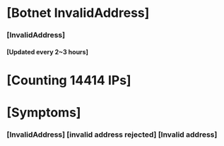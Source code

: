 # [Botnet InvalidAddress]
### [InvalidAddress]
#### [Updated every 2~3 hours]

# [Counting 14414 IPs]

# [Symptoms] 

###   [InvalidAddress] [invalid address rejected] [Invalid address]
